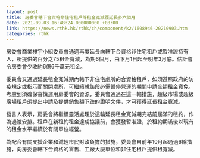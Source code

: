 ```yaml
---
layout: post
title: 房委會轄下合資格非住宅租戶等租金寬減獲延長多六個月
date: 2021-09-03 16:48:24.000000000 +08:00
link: https://news.rthk.hk/rthk/ch/component/k2/1608946-20210903.htm
categories: rthk
---
```


房委會商業樓宇小組委員會通過再度延長向轄下合資格非住宅租戶或暫准證持有人，所提供的百分之75租金寬減，為期6個月，由下月1日起至明年3月底。估計會令房委會少收約6億6千萬元租金。
 
委員會又通過延長租金寬減期內轄下非住宅處所的合資格租戶，如須遵照政府的防疫規定或指示而關閉處所，可繼續就該段必需暫停營運的期間申請全額租金寬免。考慮到須確保審慎運用房委會的資源，委員會通過在這一輪措施，超級市場或超級廣場租戶須提出申請及提供銷售額下跌的證明文件，才可獲得延長租金寬減。
 
發言人表示，房委會將繼續靈活處理於這輪延長租金寬減期完結前屆滿的租約，作為過渡安排。租戶在新租約租金達成協議前，會獲發暫准證，於租約期滿後以現有的租金水平繼續於有關單位經營。
 
為配合有關支援企業和減輕市民財政負擔的措施，委員會自前年10月起通過6輪措施，向房委會轄下合資格的零售、工廠大廈單位和非住宅租戶提供租寬減。
